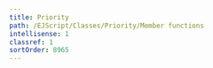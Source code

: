```yaml
---
title: Priority
path: /EJScript/Classes/Priority/Member functions
intellisense: 1
classref: 1
sortOrder: 8965
---
```





